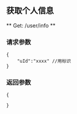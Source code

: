 ## 获取个人信息
** Get: /user/info **

### 请求参数
```
{
    "uId":"xxxx" //用标识
}
```

### 返回参数
```
{

}
```

